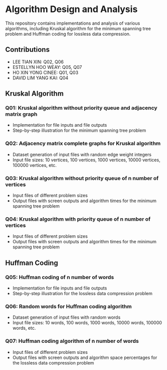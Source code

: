 # Algorithm Design and Analysis

This repository contains implementations and analysis of various algorithms, including Kruskal algorithm for the minimum spanning tree problem and Huffman coding for lossless data compression.

## Contributions

- LEE TIAN XIN: Q02, Q06
- ESTELLYN HOO WEAY: Q05, Q07
- HO XIN YONG CINEE: Q01, Q03
- DAVID LIM YANG KAI: Q04

## Kruskal Algorithm

### Q01: Kruskal algorithm without priority queue and adjacency matrix graph
- Implementation for file inputs and file outputs
- Step-by-step illustration for the minimum spanning tree problem

### Q02: Adjacency matrix complete graphs for Kruskal algorithm
- Dataset generation of input files with random edge weight integers
- Input file sizes: 10 vertices, 100 vertices, 1000 vertices, 10000 vertices, 100000 vertices, etc.

### Q03: Kruskal algorithm without priority queue of n number of vertices
- Input files of different problem sizes
- Output files with screen outputs and algorithm times for the minimum spanning tree problem

### Q04: Kruskal algorithm with priority queue of n number of vertices
- Input files of different problem sizes
- Output files with screen outputs and algorithm times for the minimum spanning tree problem

## Huffman Coding

### Q05: Huffman coding of n number of words
- Implementation for file inputs and file outputs
- Step-by-step illustration for the lossless data compression problem

### Q06: Random words for Huffman coding algorithm
- Dataset generation of input files with random words
- Input file sizes: 10 words, 100 words, 1000 words, 10000 words, 100000 words, etc.

### Q07: Huffman coding algorithm of n number of words
- Input files of different problem sizes
- Output files with screen outputs and algorithm space percentages for the lossless data compression problem

